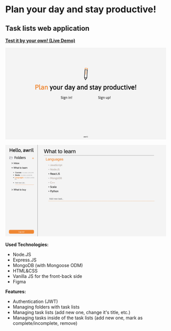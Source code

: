# Plan your day and stay productive!

## Task lists web application

**[Test it by your own! (Live Demo)](https://awril-minimalist.herokuapp.com/main)**

![Main-page.png](https://raw.githubusercontent.com/h0pped/ToDo-pet/main/public/readme-images/title-page.png)

![main-page.png](https://raw.githubusercontent.com/h0pped/ToDo-pet/main/public/readme-images/main-page.png)

**Used Technologies:**

 - Node.JS
 - Express.JS
 - MongoDB (with Mongoose ODM)
 - HTML&CSS
 - Vanilla JS for the front-back side
 - Figma

**Features:**

- Authentication (JWT)
- Managing folders with task lists
- Managing task lists (add new one, change it's title, etc.)
- Managing tasks inside of the task lists (add new one, mark as complete/incomplete, remove)


 
